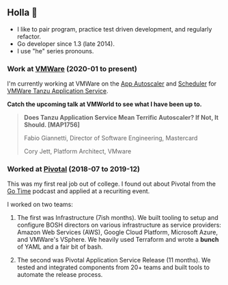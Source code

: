 ## Holla 👋

- I like to pair program, practice test driven development, and regularly refactor.
- Go developer since 1.3 (late 2014).
- I use "he" series pronouns.

### Work at [VMWare](https://www.vmware.com)   (2020-01 to present)

I'm currently working at VMWare on the [App Autoscaler](https://docs.pivotal.io/application-service/2-10/appsman-services/autoscaler/about-app-autoscaler.html) and [Scheduler](https://docs.pivotal.io/scheduler/1-2/) for [VMWare Tanzu Application Service](https://tanzu.vmware.com/application-service).

**Catch the upcoming talk at VMWorld to see what I have been up to.**

> **Does Tanzu Application Service Mean Terrific Autoscaler? If Not, It Should. [MAP1756]**
> 
> Fabio Giannetti, Director of Software Engineering, Mastercard
>
> Cory Jett, Platform Architect, VMware

### Worked at [Pivotal](https://en.wikipedia.org/wiki/Pivotal_Software)   (2018-07 to 2019-12)

This was my first real job out of college. I found out about Pivotal from the [Go Time](https://changelog.com/gotime) podcast and applied at a recuriting event.

I worked on two teams:

1. The first was Infrastructure (7ish months). We built tooling to setup and configure BOSH directors on various infrastructure as service providers: Amazon Web Services (AWS), Google Cloud Platform, Microsoft Azure, and VMWare's VSphere. We heavily used Terraform and wrote a **bunch** of YAML and a fair bit of bash.

1. The second was Pivotal Application Service Release (11 months). We tested and integrated components from 20+ teams and built tools to automate the release process.
